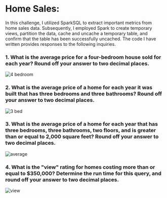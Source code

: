 # Home Sales: 

In this challenge, I utilized SparkSQL to extract important metrics from home sales data. Subsequently, I employed Spark to create temporary views, partition the data, cache and uncache a temporary table, and confirm that the table has been successfully uncached. The code I have written provides responses to the following inquiries.

### 1. What is the average price for a four-bedroom house sold for each year? Round off your answer to two decimal places.
![4 bedroom](https://user-images.githubusercontent.com/116124181/231047006-11272544-23cd-4071-99d7-5b7b1664c9df.png)

### 2. What is the average price of a home for each year it was built that has three bedrooms and three bathrooms? Round off your answer to two decimal places.
![3 bed](https://user-images.githubusercontent.com/116124181/231047512-4ce7af6e-920d-4b1b-a9cf-6aee2b351f98.png)

### 3. What is the average price of a home for each year that has three bedrooms, three bathrooms, two floors, and is greater than or equal to 2,000 square feet? Round off your answer to two decimal places.
![average](https://user-images.githubusercontent.com/116124181/231047554-84b51b05-d145-41fb-a6bc-2ccbedec8927.png)

### 4. What is the "view" rating for homes costing more than or equal to $350,000? Determine the run time for this query, and round off your answer to two decimal places.
![view](https://user-images.githubusercontent.com/116124181/231047572-66b741b1-0998-4f1b-a4bc-b3dfb9ce5cef.png)
